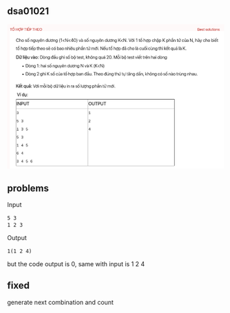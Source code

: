 ## dsa01021
![Alt text](image.png)
## problems
Input
```
5 3
1 2 3
```
Output
```
1(1 2 4)
```
but the code output is 0, same with input is 1 2 4

## fixed
generate next combination and count
